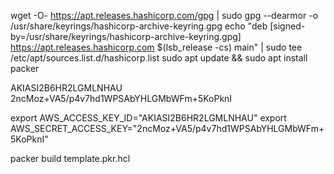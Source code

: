 wget -O- https://apt.releases.hashicorp.com/gpg | sudo gpg --dearmor -o /usr/share/keyrings/hashicorp-archive-keyring.gpg
echo "deb [signed-by=/usr/share/keyrings/hashicorp-archive-keyring.gpg] https://apt.releases.hashicorp.com $(lsb_release -cs) main" | sudo tee /etc/apt/sources.list.d/hashicorp.list
sudo apt update && sudo apt install packer



AKIASI2B6HR2LGMLNHAU
2ncMoz+VA5/p4v7hd1WPSAbYHLGMbWFm+5KoPknI


export AWS_ACCESS_KEY_ID="AKIASI2B6HR2LGMLNHAU" 
export AWS_SECRET_ACCESS_KEY="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" 

packer build template.pkr.hcl